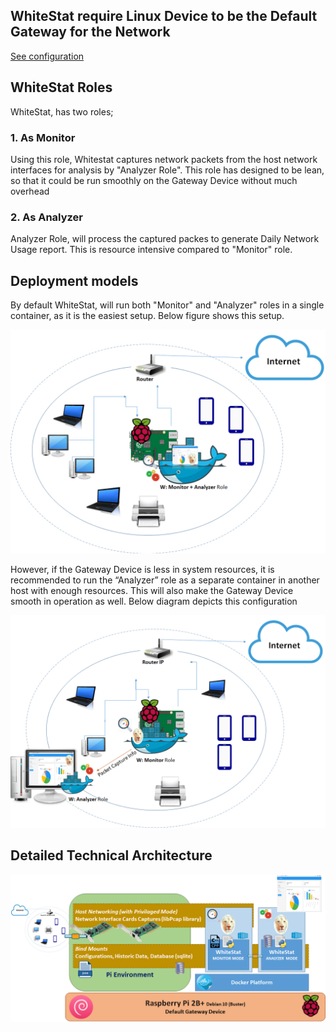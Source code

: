 ## WhiteStat require Linux Device to be the Default Gateway for the Network
[See configuration](https://github.com/avarghesein/WhiteStat/blob/main/Docs/LinuxDeviceAsGateway.md)


## WhiteStat Roles

WhiteStat, has two roles;

### 1. As Monitor

Using this role, Whitestat captures network packets from the host network interfaces for analysis by "Analyzer Role". This role has designed to be lean, so that it could be run smoothly on the Gateway Device without much overhead

### 2. As Analyzer

Analyzer Role, will process the captured packes to generate Daily Network Usage report. This is resource intensive compared to "Monitor" role.

## Deployment models

By default WhiteStat, will run both "Monitor" and "Analyzer" roles in a single container, as it is the easiest setup.
Below figure shows this setup.

![alt arch](https://github.com/avarghesein/WhiteStat/blob/main/Docs/WhiteStatMultiRolePerDevice.png)

However, if the Gateway Device is less in system resources, it is recommended to run the “Analyzer” role as a separate container in another host with enough resources. This will also make the Gateway Device smooth in operation as well. Below diagram depicts this configuration

![alt arch](https://github.com/avarghesein/WhiteStat/blob/main/Docs/WhiteStatRolePerDevice.png)


## Detailed Technical Architecture

![alt tech arch](https://github.com/avarghesein/WhiteStat/blob/main/Docs/WhiteStatArch.png)
